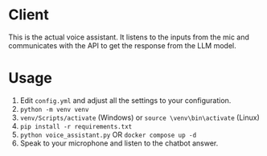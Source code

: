 # Client
This is the actual voice assistant. It listens to the inputs from the mic and communicates with the API to get the response from the LLM model.

# Usage
1. Edit `config.yml` and adjust all the settings to your configuration.
2. `python -m venv venv`
3. `venv/Scripts/activate` (Windows) or `source \venv\bin\activate` (Linux)
4. `pip install -r requirements.txt`
5. `python voice_assistant.py` OR `docker compose up -d`
6. Speak to your microphone and listen to the chatbot answer.
